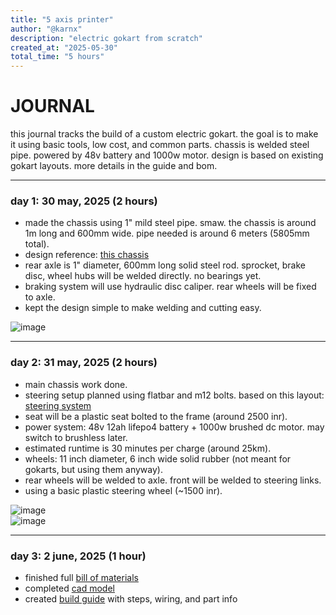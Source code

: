 ```yaml
---
title: "5 axis printer"
author: "@karnx"
description: "electric gokart from scratch"
created_at: "2025-05-30"
total_time: "5 hours"
---
```


# JOURNAL

this journal tracks the build of a custom electric gokart. the goal is to make it using basic tools, low cost, and common parts. chassis is welded steel pipe. powered by 48v battery and 1000w motor. design is based on existing gokart layouts. more details in the guide and bom.

---

### day 1: 30 may, 2025 (2 hours)

- made the chassis using 1" mild steel pipe. smaw. the chassis is around 1m long and 600mm wide. pipe needed is around 6 meters (5805mm total).  
- design reference: [this chassis](https://grabcad.com/library/designing-a-go-kart-chassis-with-a-roll-hoop-for-safety-1)  
- rear axle is 1" diameter, 600mm long solid steel rod. sprocket, brake disc, wheel hubs will be welded directly. no bearings yet.  
- braking system will use hydraulic disc caliper. rear wheels will be fixed to axle.  
- kept the design simple to make welding and cutting easy.

![image](https://github.com/user-attachments/assets/3de01fb1-e3fc-4c86-8962-4fa5a68be1ab)

---

### day 2: 31 may, 2025 (2 hours)

- main chassis work done.  
- steering setup planned using flatbar and m12 bolts. based on this layout: [steering system](https://www.diygokarts.com/kart-plans/steering-plan-assembly.html)  
- seat will be a plastic seat bolted to the frame (around 2500 inr).  
- power system: 48v 12ah lifepo4 battery + 1000w brushed dc motor. may switch to brushless later.  
- estimated runtime is 30 minutes per charge (around 25km).  
- wheels: 11 inch diameter, 6 inch wide solid rubber (not meant for gokarts, but using them anyway).  
- rear wheels will be welded to axle. front will be welded to steering links.  
- using a basic plastic steering wheel (~1500 inr).

![image](https://github.com/user-attachments/assets/be838914-edb7-4eaa-ade6-e936a6b1f9f5)  
![image](https://github.com/user-attachments/assets/1d949fb3-3a6f-483b-829c-a822af19efad)

---

### day 3: 2 june, 2025 (1 hour)

- finished full [bill of materials](https://docs.google.com/spreadsheets/d/1LPSlbtKpX_TeVwNVUrJRe5h6A8NwFC940OG_mSA_TPQ/edit?usp=sharing)  
- completed [cad model](https://a360.co/43lIhdm)  
- created [build guide](https://docs.google.com/presentation/d/1KLbMqiQlSO5LmJ1qEjIzW0HaYhiOfqkQMV1bJqHJmUQ/edit?usp=sharing) with steps, wiring, and part info  
